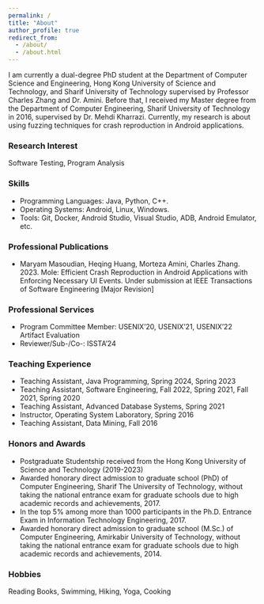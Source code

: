 ```yaml
---
permalink: /
title: "About"
author_profile: true
redirect_from: 
  - /about/
  - /about.html
---
```


I am currently a dual-degree PhD student at the Department of Computer Science and Engineering, Hong Kong University of Science and Technology, and Sharif University of Technology supervised by Professor Charles Zhang and Dr. Amini. Before that, I received my Master degree from the Department of Computer Engineering, Sharif University of Technology in 2016, supervised by Dr. Mehdi Kharrazi. Currently, my research is about using fuzzing techniques for crash reproduction in Android applications. 

### Research Interest
Software Testing, Program Analysis

### Skills
* Programming Languages: Java, Python, C++.
* Operating Systems: Android, Linux, Windows.
* Tools: Git, Docker, Android Studio, Visual Studio, ADB, Android Emulator, etc.

### Professional Publications
* Maryam Masoudian, Heqing Huang, Morteza Amini, Charles Zhang. 2023. Mole: Efficient Crash Reproduction in Android Applications with Enforcing Necessary UI Events. Under submission at IEEE Transactions of Software Engineering [Major Revision]

### Professional Services
* Program Committee Member: USENIX’20, USENIX’21, USENIX’22 Artifact Evaluation
* Reviewer/Sub-/Co-: ISSTA’24

### Teaching Experience
* Teaching Assistant, Java Programming, Spring 2024, Spring 2023
* Teaching Assistant, Software Engineering, Fall 2022, Spring 2021, Fall 2021, Spring 2020
* Teaching Assistant, Advanced Database Systems, Spring 2021
* Instructor, Operating System Laboratory, Spring 2016
* Teaching Assistant, Data Mining, Fall 2016

### Honors and Awards
* Postgraduate Studentship received from the Hong Kong University of Science and Technology
(2019-2023)
* Awarded honorary direct admission to graduate school (PhD) of Computer Engineering, Sharif The University of Technology, without taking the national entrance exam for graduate schools due to high academic records and achievements, 2017.
* In the top 5% among more than 1000 participants in the Ph.D. Entrance Exam in Information Technology Engineering, 2017.
* Awarded honorary direct admission to graduate school (M.Sc.) of Computer Engineering, Amirkabir University of Technology, without taking the national entrance exam for graduate schools due to high academic records and achievements, 2014.

### Hobbies
Reading Books, Swimming, Hiking, Yoga, Cooking

